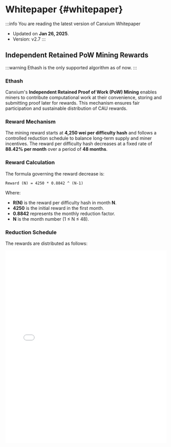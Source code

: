 # Whitepaper {#whitepaper}

:::info You are reading the latest version of Canxium Whitepaper

- Updated on **Jan 26, 2025**.
- Version: v2.7
  :::


## Independent Retained PoW Mining Rewards

:::warning
Ethash is the only supported algorithm as of now.
:::

### Ethash

Canxium's **Independent Retained Proof of Work (PoW) Mining** enables miners to contribute computational work at their convenience, storing and submitting proof later for rewards. This mechanism ensures fair participation and sustainable distribution of CAU rewards.

### **Reward Mechanism**

The mining reward starts at **4,250 wei per difficulty hash** and follows a controlled reduction schedule to balance long-term supply and miner incentives. The reward per difficulty hash decreases at a fixed rate of **88.42% per month** over a period of **48 months**.

### **Reward Calculation**

The formula governing the reward decrease is:

```Reward (N) = 4250 * 0.8842 ^ (N-1)```

Where:
- **R(N)** is the reward per difficulty hash in month **N**.
- **4250** is the initial reward in the first month.
- **0.8842** represents the monthly reduction factor.
- **N** is the month number (1 ≤ N ≤ 48).

### **Reduction Schedule**

The rewards are distributed as follows:

<embed src="/files/offline-mining-reward-ethash.pdf" type="application/pdf" width="100%" height="600px" />